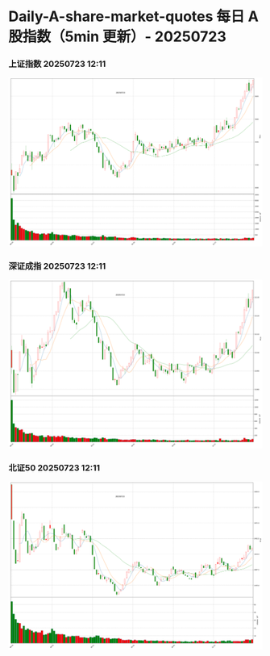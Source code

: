 
# Daily-A-share-market-quotes 每日 A 股指数（5min 更新）- 20250723

### 上证指数 20250723 12:11
![](./fig/2025/7/20250723-sh000001.png)

### 深证成指 20250723 12:11
![](./fig/2025/7/20250723-sz399001.png)

### 北证50 20250723 12:11
![](./fig/2025/7/20250723-bj899050.png)
